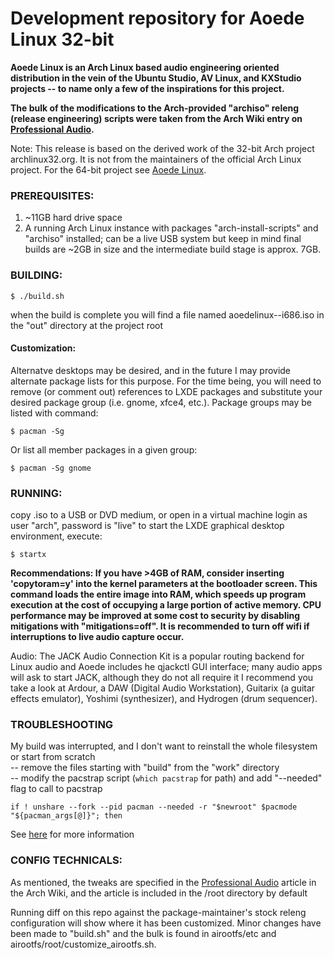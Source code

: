 # Development repository for Aoede Linux 32-bit

**Aoede Linux is an Arch Linux based audio engineering oriented distribution in the vein of the Ubuntu Studio, AV Linux, and KXStudio projects -- to name only a few of the inspirations for this project.**

**The bulk of the modifications to the Arch-provided "archiso" releng (release engineering) scripts were taken from the Arch Wiki entry on [Professional Audio][1].**

Note: This release is based on the derived work of the 32-bit Arch project archlinux32.org. It is not from the maintainers of the official Arch Linux project. For the 64-bit project see [Aoede Linux](https://github.com/atrusofthefuture/aoedelinux).

### PREREQUISITES:
1. ~11GB hard drive space
2. A running Arch Linux instance with packages "arch-install-scripts" and "archiso" installed; can be a live USB system but keep in mind final builds are ~2GB in size and the intermediate build stage is approx. 7GB. 

### BUILDING:

`$ ./build.sh`

when the build is complete you will find a file named aoedelinux-<date>-i686.iso in the "out" directory at the project root

#### Customization:
Alternatve desktops may be desired, and in the future I may provide alternate package lists for this purpose. For the time being, you will need to remove (or comment out) references to LXDE packages and substitute your desired package group (i.e. gnome, xfce4, etc.). Package groups may be listed with command:

  `$ pacman -Sg`

Or list all member packages in a given group:

`$ pacman -Sg gnome`

### RUNNING:
copy .iso to a USB or DVD medium, or open in a virtual machine
login as user "arch", password is "live"
to start the LXDE graphical desktop environment, execute:

`$ startx`

**Recommendations:
If you have >4GB of RAM, consider inserting 'copytoram=y' into the kernel parameters at the bootloader screen. This command loads the entire image into RAM, which speeds up program execution at the cost of occupying a large portion of active memory. CPU performance may be improved at some cost to security by disabling mitigations with "mitigations=off". It is recommended to turn off wifi if interruptions to live audio capture occur.**

Audio:
  The JACK Audio Connection Kit is a popular routing backend for Linux audio and Aoede includes he qjackctl GUI interface; many audio apps will ask to start JACK, although they do not all require it
  I recommend you take a look at Ardour, a DAW (Digital Audio Workstation), Guitarix (a guitar effects emulator), Yoshimi (synthesizer), and Hydrogen (drum sequencer). 

### TROUBLESHOOTING
My build was interrupted, and I don't want to reinstall the whole filesystem or start from scratch<br>
  -- remove the files starting with "build" from the "work" directory<br>
  -- modify the pacstrap script (`which pacstrap` for path) and add "--needed" flag to call to pacstrap
  
  `if ! unshare --fork --pid pacman --needed -r "$newroot" $pacmode "${pacman_args[@]}"; then`

See [here](https://wiki.archlinux.org/index.php/archiso) for more information

### CONFIG TECHNICALS:
As mentioned, the tweaks are specified in the [Professional Audio][1] article in the Arch Wiki, and the article is included in the /root directory by default

Running diff on this repo against the package-maintainer's stock releng configuration will show where it has been customized. Minor changes have been made to "build.sh" and the bulk is found in airootfs/etc and airootfs/root/customize_airootfs.sh.


[1]: https://wiki.archlinux.org/index.php/Professional_audio/
